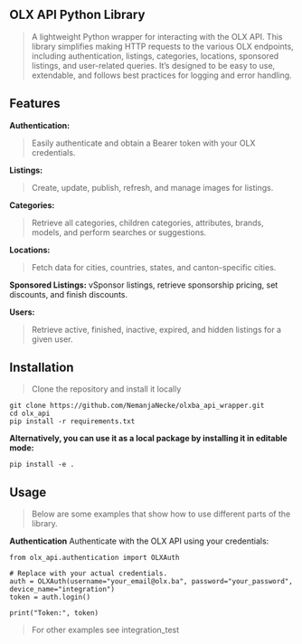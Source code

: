 ## OLX API Python Library
>A lightweight Python wrapper for interacting with the OLX API. This library simplifies making HTTP requests to the various OLX endpoints, including authentication, listings, categories, locations, sponsored listings, and user-related queries. It’s designed to be easy to use, extendable, and follows best practices for logging and error handling.

## Features
**Authentication:**
>Easily authenticate and obtain a Bearer token with your OLX credentials.

**Listings:**
>Create, update, publish, refresh, and manage images for listings.

**Categories:**
>Retrieve all categories, children categories, attributes, brands, models, and perform searches or suggestions.

**Locations:**
>Fetch data for cities, countries, states, and canton-specific cities.

**Sponsored Listings:**
vSponsor listings, retrieve sponsorship pricing, set discounts, and finish discounts.

**Users:**
>Retrieve active, finished, inactive, expired, and hidden listings for a given user.

## Installation
>Clone the repository and install it locally
```
git clone https://github.com/NemanjaNecke/olxba_api_wrapper.git
cd olx_api
pip install -r requirements.txt
```

**Alternatively, you can use it as a local package by installing it in editable mode:**
```
pip install -e .
```

## Usage
>Below are some examples that show how to use different parts of the library.

**Authentication**
Authenticate with the OLX API using your credentials:
```
from olx_api.authentication import OLXAuth

# Replace with your actual credentials.
auth = OLXAuth(username="your_email@olx.ba", password="your_password", device_name="integration")
token = auth.login()

print("Token:", token)
```

>For other examples see integration_test
